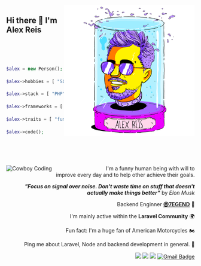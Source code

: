 <img align="right" src="https://raw.githubusercontent.com/ialexreis/adevr/master/03%20EFLC%20Alex%20Reis_headjar.png" alt="Illustration of Alex" width=350px />

## Hi there 👋 I'm __Alex Reis__

<br>
<br>
<br>

```php
$alex = new Person();

$alex->hobbies = [ "Sim Racing", "Motorcycles",  "Music" ]; 

$alex->stack = [ "PHP", ".NET", "Javascript", "Typescript" ];

$alex->frameworks = [ "Laravel", "Phalcon", "Node.js" ];

$alex->traits = [ "funny", "helpfull", "straight-forward" ];

$alex->code();
```


<br>
<br>
<br>
<br>
<img src="https://media.giphy.com/media/nGMnDqebzDcfm/giphy.gif" align=left alt="Cowboy Coding" width=230px padding="0 10px 0 0">

<div align=right>
I'm a funny human being with will to improve every day and to help other achieve their goals.

**_"Focus on signal over noise. Don't waste time on stuff that doesn't actually make things better"_** by _Elon Musk_


Backend Enginner <b><a href="https://www.7egend.cr/" target="_blank">@7EGEND</a></b>  🏢 

I'm mainly active within the __Laravel Community__  🌍  

Fun fact: I'm a huge fan of American Motorcycles   🏍️ 

Ping me about Laravel, Node and backend development in general.   💬



<a href=""><img src="https://img.shields.io/badge/LinkedIn-0077B5?style=flat-square&logo=linkedin&logoColor=white&link=https://www.linkedin.com/in/alexandre-reis-dev/"/></a>
<a href="https://twitter.com/ialexreis"><img src="https://img.shields.io/badge/Twitter-1DA1F2?style=flat-square&logo=twitter&logoColor=white?link=https://twitter.com/ialexreis"/></a>
<a href="https://instagram.com/ialexreis"><img src="https://img.shields.io/badge/Instagram-E4405F?style=flat-square&logo=instagram&logoColor=white?link=https://instagram.com/ialexreis"/></a>
[![Gmail Badge](https://img.shields.io/badge/-costalexandreis@gmail.com-b20000?style=flat-square&logo=Gmail&logoColor=white&link=mailto:costalexandreis@gmail.com)](mailto:costalexandreis@gmail.com)

</div>
    

